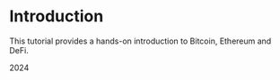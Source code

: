 # Introduction

This tutorial provides a hands-on introduction to Bitcoin, Ethereum and DeFi.

2024 

```{tableofcontents}
```
